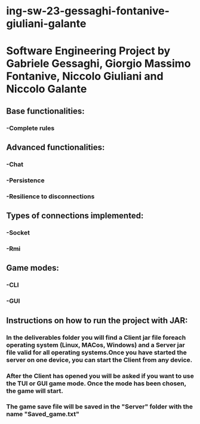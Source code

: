 # ing-sw-23-gessaghi-fontanive-giuliani-galante

# Software Engineering Project by Gabriele Gessaghi, Giorgio Massimo Fontanive, Niccolo Giuliani and Niccolo Galante

## Base functionalities:

###  -Complete rules

## Advanced functionalities:

### -Chat

### -Persistence

### -Resilience to disconnections

## Types of connections implemented:

### -Socket 

### -Rmi

## Game modes:

### -CLI

### -GUI

## Instructions on how to run the project with JAR:

### In the deliverables folder you will find a Client jar file foreach operating system (Linux, MACos, Windows) and a Server jar file valid for all operating systems.Once you have started the server on one device, you can start the Client from any device. 
### After the Client has opened you will be asked if you want to use the TUI or GUI game mode. Once the mode has been chosen, the game will start.
### The game save file will be saved in the "Server" folder with the name "Saved_game.txt"


